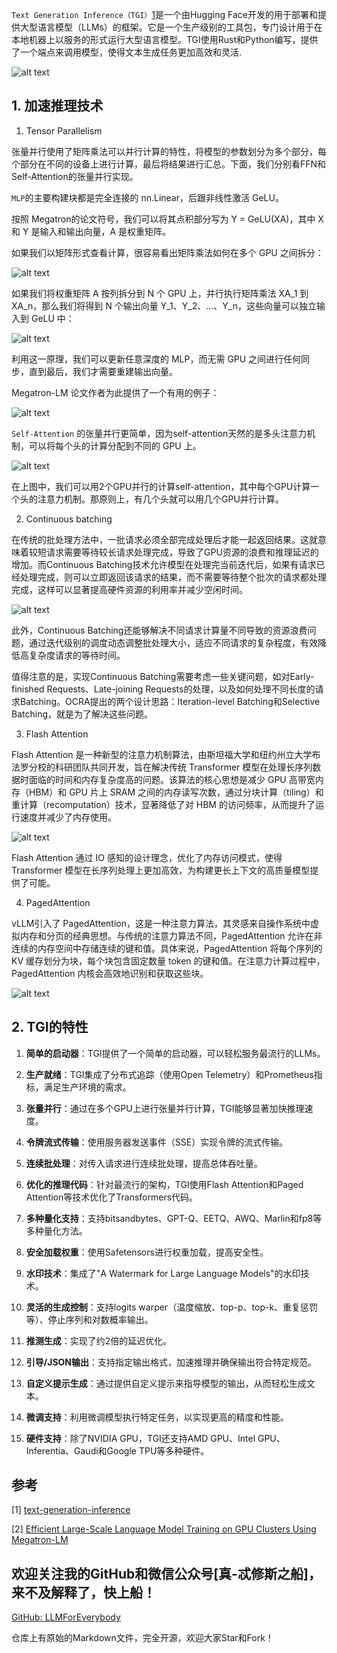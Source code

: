 `Text Generation Inference（TGI）`[1](#refer-anchor-1)是一个由Hugging Face开发的用于部署和提供大型语言模型（LLMs）的框架。它是一个生产级别的工具包，专门设计用于在本地机器上以服务的形式运行大型语言模型。TGI使用Rust和Python编写，提供了一个端点来调用模型，使得文本生成任务更加高效和灵活.

![alt text](<assest/大模型推理框架（三）Text generation inference (TGI)/0.png>)

## 1. 加速推理技术

1. Tensor Parallelism

张量并行使用了矩阵乘法可以并行计算的特性，将模型的参数划分为多个部分，每个部分在不同的设备上进行计算，最后将结果进行汇总。下面，我们分别看FFN和Self-Attention的张量并行实现。

`MLP`的主要构建块都是完全连接的 nn.Linear，后跟非线性激活 GeLU。

按照 Megatron的论文符号，我们可以将其点积部分写为 Y = GeLU(XA)，其中 X 和 Y 是输入和输出向量，A 是权重矩阵。

如果我们以矩阵形式查看计算，很容易看出矩阵乘法如何在多个 GPU 之间拆分：

![alt text](<assest/大模型推理框架（三）Text generation inference (TGI)/1.png>)

如果我们将权重矩阵 A 按列拆分到 N 个 GPU 上，并行执行矩阵乘法 XA_1 到 XA_n，那么我们将得到 N 个输出向量 Y_1、Y_2、...、Y_n，这些向量可以独立输入到 GeLU 中：

![alt text](<assest/大模型推理框架（三）Text generation inference (TGI)/2.png>)

利用这一原理，我们可以更新任意深度的 MLP，而无需 GPU 之间进行任何同步，直到最后，我们才需要重建输出向量。

Megatron-LM 论文作者为此提供了一个有用的例子：

![alt text](<assest/大模型推理框架（三）Text generation inference (TGI)/3.png>)

`Self-Attention` 的张量并行更简单，因为self-attention天然的是多头注意力机制，可以将每个头的计算分配到不同的 GPU 上。

![alt text](<assest/大模型推理框架（三）Text generation inference (TGI)/4.png>)

在上图中，我们可以用2个GPU并行的计算self-attention，其中每个GPU计算一个头的注意力机制。那原则上，有几个头就可以用几个GPU并行计算。

2. Continuous batching

在传统的批处理方法中，一批请求必须全部完成处理后才能一起返回结果。这就意味着较短请求需要等待较长请求处理完成，导致了GPU资源的浪费和推理延迟的增加。而Continuous Batching技术允许模型在处理完当前迭代后，如果有请求已经处理完成，则可以立即返回该请求的结果，而不需要等待整个批次的请求都处理完成，这样可以显著提高硬件资源的利用率并减少空闲时间。

![alt text](<assest/大模型推理框架（三）Text generation inference (TGI)/5.png>)

此外，Continuous Batching还能够解决不同请求计算量不同导致的资源浪费问题，通过迭代级别的调度动态调整批处理大小，适应不同请求的复杂程度，有效降低高复杂度请求的等待时间。

值得注意的是，实现Continuous Batching需要考虑一些关键问题，如对Early-finished Requests、Late-joining Requests的处理，以及如何处理不同长度的请求Batching。OCRA提出的两个设计思路：Iteration-level Batching和Selective Batching，就是为了解决这些问题。

3. Flash Attention

Flash Attention 是一种新型的注意力机制算法，由斯坦福大学和纽约州立大学布法罗分校的科研团队共同开发，旨在解决传统 Transformer 模型在处理长序列数据时面临的时间和内存复杂度高的问题。该算法的核心思想是减少 GPU 高带宽内存（HBM）和 GPU 片上 SRAM 之间的内存读写次数，通过分块计算（tiling）和重计算（recomputation）技术，显著降低了对 HBM 的访问频率，从而提升了运行速度并减少了内存使用。

![alt text](<assest/大模型推理框架（三）Text generation inference (TGI)/6.png>)

Flash Attention 通过 IO 感知的设计理念，优化了内存访问模式，使得 Transformer 模型在长序列处理上更加高效，为构建更长上下文的高质量模型提供了可能。

4. PagedAttention

vLLM引入了 PagedAttention，这是一种注意力算法，其灵感来自操作系统中虚拟内存和分页的经典思想。与传统的注意力算法不同，PagedAttention 允许在非连续的内存空间中存储连续的键和值。具体来说，PagedAttention 将每个序列的 KV 缓存划分为块，每个块包含固定数量 token 的键和值。在注意力计算过程中，PagedAttention 内核会高效地识别和获取这些块。

![alt text](<assest/大模型推理框架（三）Text generation inference (TGI)/7.gif>)

## 2. TGI的特性

1. **简单的启动器**：TGI提供了一个简单的启动器，可以轻松服务最流行的LLMs。

2. **生产就绪**：TGI集成了分布式追踪（使用Open Telemetry）和Prometheus指标，满足生产环境的需求。

3. **张量并行**：通过在多个GPU上进行张量并行计算，TGI能够显著加快推理速度。

4. **令牌流式传输**：使用服务器发送事件（SSE）实现令牌的流式传输。

5. **连续批处理**：对传入请求进行连续批处理，提高总体吞吐量。

6. **优化的推理代码**：针对最流行的架构，TGI使用Flash Attention和Paged Attention等技术优化了Transformers代码。

7. **多种量化支持**：支持bitsandbytes、GPT-Q、EETQ、AWQ、Marlin和fp8等多种量化方法。

8. **安全加载权重**：使用Safetensors进行权重加载，提高安全性。

9. **水印技术**：集成了"A Watermark for Large Language Models"的水印技术。

10. **灵活的生成控制**：支持logits warper（温度缩放、top-p、top-k、重复惩罚等）、停止序列和对数概率输出。

11. **推测生成**：实现了约2倍的延迟优化。

12. **引导/JSON输出**：支持指定输出格式，加速推理并确保输出符合特定规范。

13. **自定义提示生成**：通过提供自定义提示来指导模型的输出，从而轻松生成文本。

14. **微调支持**：利用微调模型执行特定任务，以实现更高的精度和性能。

15. **硬件支持**：除了NVIDIA GPU，TGI还支持AMD GPU、Intel GPU、Inferentia、Gaudi和Google TPU等多种硬件。

## 参考

<div id="refer-anchor-1"></div>

[1] [text-generation-inference](https://huggingface.co/docs/text-generation-inference/index)

[2] [Efficient Large-Scale Language Model Training on GPU Clusters Using Megatron-LM](https://arxiv.org/abs/2104.04473)

## 欢迎关注我的GitHub和微信公众号[真-忒修斯之船]，来不及解释了，快上船！

[GitHub: LLMForEverybody](https://github.com/luhengshiwo/LLMForEverybody)

仓库上有原始的Markdown文件，完全开源，欢迎大家Star和Fork！